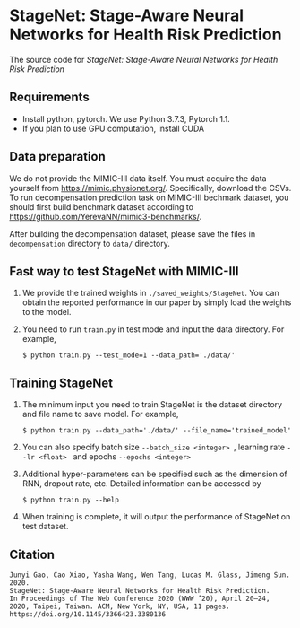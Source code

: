 # StageNet: Stage-Aware Neural Networks for Health Risk Prediction

The source code for *StageNet: Stage-Aware Neural Networks for Health Risk Prediction*

## Requirements

* Install python, pytorch. We use Python 3.7.3, Pytorch 1.1.
* If you plan to use GPU computation, install CUDA

## Data preparation
We do not provide the MIMIC-III data itself. You must acquire the data yourself from https://mimic.physionet.org/. Specifically, download the CSVs. To run decompensation prediction task on MIMIC-III bechmark dataset, you should first build benchmark dataset according to https://github.com/YerevaNN/mimic3-benchmarks/.

After building the decompensation dataset, please save the files in ```decompensation``` directory to ```data/``` directory.

## Fast way to test StageNet with MIMIC-III
1. We provide the trained weights in ```./saved_weights/StageNet```. You can obtain the reported performance in our paper by simply load the weights to the model.

2. You need to run ```train.py``` in test mode and input the data directory. For example,

    ```$ python train.py --test_mode=1 --data_path='./data/' ```

## Training StageNet
1. The minimum input you need to train StageNet is the dataset directory and file name to save model. For example,

    ```$ python train.py --data_path='./data/' --file_name='trained_model' ```

3. You can also specify batch size ```--batch_size <integer> ```, learning rate ```--lr <float> ``` and epochs ```--epochs <integer> ```

4. Additional hyper-parameters can be specified such as the dimension of RNN, dropout rate, etc. Detailed information can be accessed by 

    ```$ python train.py --help```

5. When training is complete, it will output the performance of StageNet on test dataset.

## Citation
```
Junyi Gao, Cao Xiao, Yasha Wang, Wen Tang, Lucas M. Glass, Jimeng Sun. 2020. 
StageNet: Stage-Aware Neural Networks for Health Risk Prediction. 
In Proceedings of The Web Conference 2020 (WWW ’20), April 20–24, 2020, Taipei, Taiwan. ACM, New York, NY, USA, 11 pages. 
https://doi.org/10.1145/3366423.3380136
```
